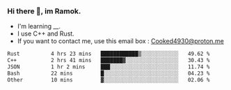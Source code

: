 ### Hi there 👋, im Ramok.

- I'm learning __.
- I use C++ and Rust.
- If you want to contact me, use this email box : Cooked4930@proton.me

<!--START_SECTION:waka-->

```txt
Rust          4 hrs 23 mins   ████████████▒░░░░░░░░░░░░   49.62 %
C++           2 hrs 41 mins   ███████▓░░░░░░░░░░░░░░░░░   30.43 %
JSON          1 hr 2 mins     ███░░░░░░░░░░░░░░░░░░░░░░   11.74 %
Bash          22 mins         █░░░░░░░░░░░░░░░░░░░░░░░░   04.23 %
Other         10 mins         ▓░░░░░░░░░░░░░░░░░░░░░░░░   02.06 %
```

<!--END_SECTION:waka-->
